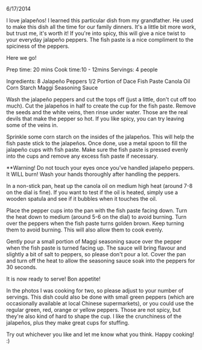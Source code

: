 6/17/2014

I love jalapeños! I learned this particular dish from my grandfather. He used to make this dish all the time for our family dinners. It's a little bit more work, but trust me, it's worth it! If you're into spicy, this will give a nice twist to your everyday jalapeño peppers. The fish paste is a nice compliment to the spiciness of the peppers.

Here we go!

Prep time: 20 mins
Cook time:10 - 12mins
Servings: 4 people

Ingredients:
8 Jalapeño Peppers
1/2 Portion of Dace Fish Paste
Canola Oil
Corn Starch
Maggi Seasoning Sauce

Wash the jalapeño peppers and cut the tops off (just a little, don't cut off too much). Cut the jalapeños in half to create the cup for the fish paste. Remove the seeds and the white veins, then rinse under water. Those are the real devils that make the pepper so hot. If you like spicy, you can try leaving some of the veins in.

Sprinkle some corn starch on the insides of the jalapeños. This will help the fish paste stick to the jalapeños. Once done, use a metal spoon to fill the jalapeño cups with fish paste. Make sure the fish paste is pressed evenly into the cups and remove any excess fish paste if necessary.

**Warning! Do not touch your eyes once you've handled jalapeño peppers. It WILL burn! Wash your hands thoroughly after handling the peppers.

In a non-stick pan, heat up the canola oil on medium high heat (around 7-8 on the dial is fine). If you want to test if the oil is heated, simply use a wooden spatula and see if it bubbles when it touches the oil.

Place the pepper cups into the pan with the fish paste facing down. Turn the heat down to medium (around 5-6 on the dial) to avoid burning. Turn over the peppers when the fish paste turns golden brown. Keep turning them to avoid burning. This will also allow them to cook evenly.

Gently pour a small portion of Maggi seasoning sauce over the pepper when the fish paste is turned facing up. The sauce will bring flavour and slightly a bit of salt to peppers, so please don't pour a lot. Cover the pan and turn off the heat to allow the seasoning sauce soak into the peppers for 30 seconds.

It is now ready to serve! Bon appetite!

In the photos I was cooking for two, so please adjust to your number of servings. This dish could also be done with small green peppers (which are occasionally available at local Chinese supermarkets), or you could use the regular green, red, orange or yellow peppers. Those are not spicy, but they're also kind of hard to shape the cup. I like the crunchiness of the jalapeños, plus they make great cups for stuffing.

Try out whichever you like and let me know what you think. Happy cooking! :)